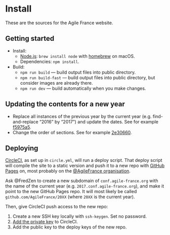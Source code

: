 # Install

These are the sources for the Agile France website.

## Getting started

* Install:
    * [Node.js](https://nodejs.org): `brew install node` with [homebrew](https://brew.sh) on macOS.
    * Dependencies: `npm install`.
* Build:
    * `npm run build` — build output files into public directory.
    * `npm run build-fast` — build output files into public directory, but consider images are already there.
    * `npm run dev` — build automatically when you make changes.

## Updating the contents for a new year

- Replace all instances of the previous year by the current year (e.g. find-and-replace “2016” by “2017”) and update the dates. See for example [f5975a5](https://github.com/agile-france/site-dessins/commit/f5975a5e4e3809048509e7631fe6a5eab11230b5).
- Change the order of sections. See for example [2e30660](https://github.com/agile-france/site-dessins/commit/2e306601ca23ffe07893095dc2a1f5479140be5d).

## Deploying

[CircleCI](https://circleci.com), as set up in `circle.yml`, will run a deploy script. That deploy script will compile the site to a static version and push it to a new repo with [GitHub Pages](https://pages.github.com) on, most probably on the [@AgileFrance organisation](https://github.com/agilefrance/).

Ask @FredZen to create a new subdomain of `conf.agile-france.org` with the name of the current year (e.g. `2017.conf.agile-france.org`), and make it point to the new GitHub Pages repo. It will most likely be called `github.com/AgileFrance/20XX` (where `20XX` is the current year).

Then, give CircleCI push access to the new repo:

1. Create a new SSH key locally with `ssh-keygen`. Set no password.
2. [Add the private key](https://circleci.com/gh/agile-france/site-dessins/edit#ssh) to CircleCI.
3. Add the public key to the deploy keys of the new repo.
